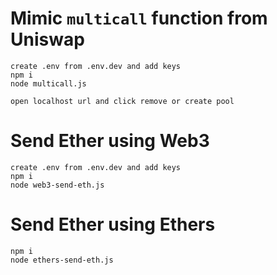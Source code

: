 # Mimic `multicall` function from Uniswap

```
create .env from .env.dev and add keys
npm i
node multicall.js

open localhost url and click remove or create pool
```

# Send Ether using Web3

```
create .env from .env.dev and add keys
npm i
node web3-send-eth.js
```

# Send Ether using Ethers

```
npm i
node ethers-send-eth.js
```
